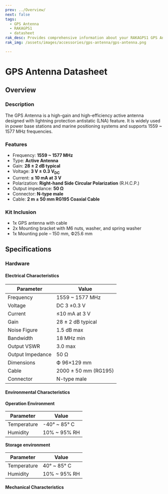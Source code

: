 ```yaml
---
prev: ../Overview/
next: false
tags:
  - GPS Antenna
  - RAKAGPS1
  - datasheet
rak_desc: Provides comprehensive information about your RAKAGPS1 GPS Antenna to help you use it. This information includes technical specifications, characteristics, and requirements.
rak_img: /assets/images/accessories/gps-antenna/gps-antenna.png

---
```


# GPS Antenna Datasheet

## Overview

### Description

The GPS Antenna is a high-gain and high-efficiency active antenna designed with lightning protection antistatic (LNA) feature. It is widely used in power base stations and marine positioning systems and supports 1559 ~ 1577&nbsp;MHz frequencies.

### Features

- Frequency: **1559 ~ 1577&nbsp;MHz**
- Type: **Active Antenna**
- Gain: **28 ± 2&nbsp;dB typical**
- Voltage: **3&nbsp;V ± 0.3&nbsp;V<sub>DC</sub>**
- Current: **≤ 10&nbsp;mA at 3&nbsp;V**
- Polarization: **Right-hand Side Circular Polarization** (R.H.C.P.)
- Output impedance: **50&nbsp;Ω**
- Connector: **N-type male**
- Cable: **2&nbsp;m ± 50&nbsp;mm RG195 Coaxial Cable**

### Kit Inclusion

- 1x GPS antenna with cable
- 2x Mounting bracket with M6 nuts, washer, and spring washer
- 1x Mounting pole – 150&nbsp;mm, Ф25.6&nbsp;mm

## Specifications

### Hardware

#### Electrical Characteristics

| Parameter        | Value                     |
| ---------------- | ------------------------- |
| Frequency        | 1559 ~ 1577&nbsp;MHz        |
| Voltage          | DC 3 ±0.3&nbsp;V          |
| Current          | ≤10&nbsp;mA at 3&nbsp;V  |
| Gain             | 28 ± 2&nbsp;dB typical    |
| Noise Figure     | 1.5&nbsp;dB max           |
| Bandwidth        | 18&nbsp;MHz min           |
| Output VSWR      | 3.0 max                   |
| Output Impedance | 50&nbsp;Ω                 |
| Dimensions       | Ф&nbsp;96×129&nbsp;mm          |
| Cable            | 2000 ± 50&nbsp;mm (RG195) |
| Connector        | N-type male               |

#### Environmental Characteristics

<b>Operation Environment</b>

| Parameter   | Value             |
| ----------- | ----------------- |
| Temperature | -40° ~ 85°&nbsp;C |
| Humidity    | 10% ~ 95% RH      |

<b>Storage environment </b>

| Parameter   | Value            |
| ----------- | ---------------- |
| Temperature | 40° ~ 85°&nbsp;C |
| Humidity    | 10% ~ 95% RH     |


#### Mechanical Characteristics

<rk-img
  src="/assets/images/accessories/gps-antenna/1.png"
  width="60%"
  caption="Antenna Dimensions"
/>

<rk-img
  src="/assets/images/accessories/gps-antenna/2.png"
  width="40%"
  caption="Mounting Bracket Dimensions"
/>

